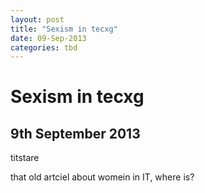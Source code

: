 ```yaml
---
layout: post
title: "Sexism in tecxg"
date: 09-Sep-2013
categories: tbd
---
```


# Sexism in tecxg

## 9th September 2013

titstare

that old artciel about womein in IT,   where is?
